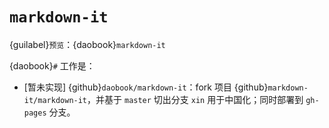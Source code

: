 # `markdown-it`

{guilabel}`预览`：{daobook}`markdown-it`

{daobook}`#` 工作是：

- [暂未实现] {github}`daobook/markdown-it`：fork 项目 {github}`markdown-it/markdown-it`，并基于 `master` 切出分支 `xin` 用于中国化；同时部署到 `gh-pages` 分支。
